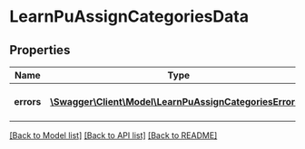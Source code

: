 # LearnPuAssignCategoriesData

## Properties
Name | Type | Description | Notes
------------ | ------------- | ------------- | -------------
**errors** | [**\Swagger\Client\Model\LearnPuAssignCategoriesErrors[]**](LearnPuAssignCategoriesErrors.md) | Array with active plugins | [optional] 

[[Back to Model list]](../README.md#documentation-for-models) [[Back to API list]](../README.md#documentation-for-api-endpoints) [[Back to README]](../README.md)


